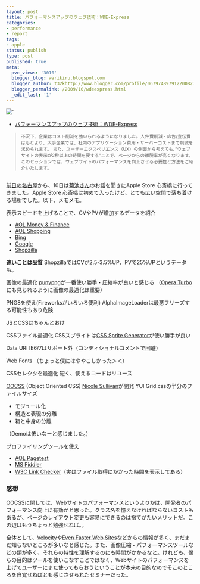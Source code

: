 ```yaml
---
layout: post
title: パフォーマンスアップのウェブ技術：WDE-Express
categories:
- performance
- report
tags:
- apple
status: publish
type: post
published: true
meta:
  pvc_views: '3010'
  blogger_blog: warikiru.blogspot.com
  blogger_author: t32khttp://www.blogger.com/profile/06797489791220082722noreply@blogger.com
  blogger_permalink: /2009/10/wdeexpress.html
  _edit_last: '1'
---
```

<img src="http://lh6.ggpht.com/_1drnogi3vdg/StHWY9u5e5I/AAAAAAAAAno/hd0S_BDebxw/wpo.jpg" alt="'" />
<ul>
	<li><a href="http://atnd.org/events/1412">パフォーマンスアップのウェブ技術：WDE-Express</a></li>
</ul>
<blockquote><span style="font-size: 85%;">不況下、企業はコスト削減を強いられるようになりました。人件費削減・広告/宣伝費はもとより、大手企業では、社内のアプリケーション費用・サーバーコストまで削減を求められます。
また、ユーザーエクスペリエンス（UX）の側面から考えても、”ウェブサイトの表示が2秒以上の時間を要する”ことで、ページからの離脱率が高くなります。
このセッションでは、ウェブサイトのパフォーマンスを向上させる必要性と方法をご紹介いたします。</span></blockquote>
<img src="http://lh3.ggpht.com/_1drnogi3vdg/StLopxhZpqI/AAAAAAAAAns/VxjqP-aq5SU/WDE-ex-parform-200.jpg" alt="" />

<a href="http://warikiru.blogspot.com/2009/10/pecha-kucha-night-in-nagoya-vol2.html">前日の名古屋</a>から、10日は<a href="http://twitter.com/mantangs">菊池さん</a>のお話を聞きにApple Store 心斎橋に行ってきました。Apple Store 心斎橋は初めて入ったけど、とても広い空間で落ち着ける場所でした。以下、メモメモ。

表示スピードを上げることで、CVやPVが増加するデータを紹介
<ul>
	<li><a href="http://money.aol.com/">AOL Money &amp; Finance</a></li>
	<li><a href="http://shopping.aol.com/">AOL Shopping</a></li>
	<li><a href="http://www.bing.com/">Bing</a></li>
	<li><a href="http://www.google.co.jp/">Google</a></li>
	<li><a href="http://www.shopzilla.com/">Shopzilla</a></li>
</ul>
<span style="font-weight: bold;">速いことは品質</span>
ShopzillaではCVが2.5-3.5%UP、PVで25%UPというデータも。

画像の最適化
<a href="http://www.gracepointafterfive.com/punypng/">punypng</a>が一番使い勝手・圧縮率が良いと感じる
（<a href="http://www.atmarkit.co.jp/news/200903/17/turbo.html">Opera Turbo</a>にも見られるように画像の最適化は重要）

PNG8を使え(Fireworksがいろいろ便利)
AlphaImageLoaderは最悪フリーズする可能性もあり危険

JSとCSSはちゃんとおけ

CSSファイル最適化
CSSスプライトは<a href="http://spritegen.website-performance.org/">CSS Sprite Generator</a>が使い勝手が良い

Data URI
IE6/7はサポート外（コンディショナルコメントで回避）

Web Fonts
（ちょっと僕にはややこしかった＞＜）

CSSセレクタを最適化
短く、使えるコードはリユース

<a href="http://github.com/stubbornella/oocss/downloads">OOCSS</a> (Object Oriented CSS)
<a href="http://east.webdirections.org/speaker/nicole-sullivan/">Nicole Sullivan</a>が開発
YUI Grid.cssの半分のファイルサイズ
<ul>
	<li>モジュール化</li>
	<li>構造と表現の分離</li>
	<li>箱と中身の分離</li>
</ul>
（Demoは怖いなーと感じました。）

プロファイリングツールを使え
<ul>
	<li><a href="http://sourceforge.net/apps/mediawiki/pagetest/index.php?title=Main_Page">AOL Pagetest</a></li>
	<li><a href="http://www.fiddler2.com/fiddler2/">MS Fiddler</a></li>
	<li><a href="http://validator.w3.org/checklink">W3C Link Checker</a>（実はファイル取得にかかった時間を表示してある）</li>
</ul>
<h3>感想</h3>
OOCSSに関しては、Webサイトのパフォーマンスというよりかは、開発者のパフォーマンス向上に有効かと思った。クラス名を憶えなければならないコストもあるが、ページのレイアウト変更も容易にできるのは捨てがたいメリットだ。この辺はもうちょっと勉強せねば。。

全体として、<a href="http://en.oreilly.com/velocity2009">Velocity</a>や<a href="http://www.amazon.co.jp/gp/product/0596522304?ie=UTF8&amp;tag=warikiru-22&amp;linkCode=as2&amp;camp=247&amp;creative=7399&amp;creativeASIN=0596522304">Even Faster Web Sites</a>などからの情報が多く、まだまだ知らないところが多いなと感じた。また、画像圧縮・パフォーマンスツールなどの類が多く、それらの特性を理解するのにも時間がかかるなと。けれども、僕らの目的はツールを使いこなすことではなく、Webサイトのパフォーマンスを上げてユーザーにまた使ってもらおうということが本来の目的なのでそこのところを自覚せねばとも感じさせられたセミナーだった。
<span style="font-size: 85%;"> </span>
